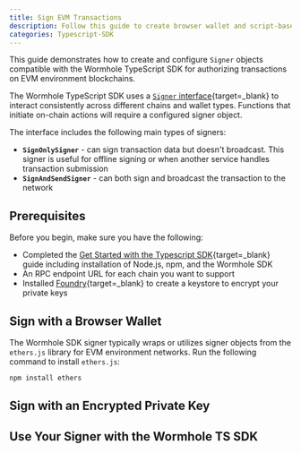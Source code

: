 ```yaml
---
title: Sign EVM Transactions
description: Follow this guide to create browser wallet and script-based blockchain signers to approve EVM environment transactions for your Wormhole integration.
categories: Typescript-SDK
---
```


This guide demonstrates how to create and configure `Signer` objects compatible with the Wormhole TypeScript SDK for authorizing transactions on EVM environment blockchains. 

The Wormhole TypeScript SDK uses a [`Signer` interface](https://github.com/wormhole-foundation/wormhole-sdk-ts/blob/cdd396dce34ab5e1862f31cafe11b6be5c5ca715/core/definitions/src/signer.ts){target=\_blank} to interact consistently across different chains and wallet types. Functions that initiate on-chain actions will require a configured signer object. 

The interface includes the following main types of signers:

- **`SignOnlySigner`** - can sign transaction data but doesn't broadcast. This signer is useful for offline signing or when another service handles transaction submission
- **`SignAndSendSigner`** - can both sign and broadcast the transaction to the network 

## Prerequisites

Before you begin, make sure you have the following:

- Completed the [Get Started with the Typescript SDK](tools/typescript-sdk/get-started){target=\_blank} guide including installation of Node.js, npm, and the Wormhole SDK
- An RPC endpoint URL for each chain you want to support
- Installed [Foundry](https://book.getfoundry.sh/getting-started/installation){target=\_blank} to create a keystore to encrypt your private keys

## Sign with a Browser Wallet

The Wormhole SDK signer typically wraps or utilizes signer objects from the `ethers.js` library for EVM environment networks. Run the following command to install `ethers.js`:

```bash
npm install ethers
```

## Sign with an Encrypted Private Key


## Use Your Signer with the Wormhole TS SDK

